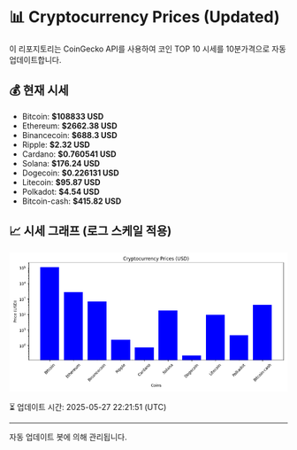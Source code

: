 
# 📊 Cryptocurrency Prices (Updated)

이 리포지토리는 CoinGecko API를 사용하여 코인 TOP 10 시세를 10분가격으로 자동 업데이트합니다.

## 💰 현재 시세
- Bitcoin: **$108833 USD**
- Ethereum: **$2662.38 USD**
- Binancecoin: **$688.3 USD**
- Ripple: **$2.32 USD**
- Cardano: **$0.760541 USD**
- Solana: **$176.24 USD**
- Dogecoin: **$0.226131 USD**
- Litecoin: **$95.87 USD**
- Polkadot: **$4.54 USD**
- Bitcoin-cash: **$415.82 USD**

## 📈 시세 그래프 (로그 스케일 적용)
![Crypto Prices](crypto_prices.png)

⏳ 업데이트 시간: 2025-05-27 22:21:51 (UTC)

---
자동 업데이트 봇에 의해 관리됩니다.
